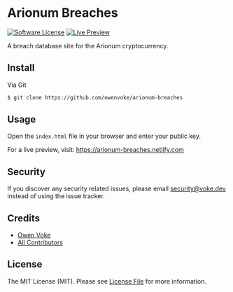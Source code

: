 # Arionum Breaches

[![Software License][ico-license]](LICENSE.md)
[![Live Preview][ico-live-instance]][link-live-instance]

A breach database site for the Arionum cryptocurrency.

## Install

Via Git

```bash
$ git clone https://github.com/owenvoke/arionum-breaches
```

## Usage

Open the `index.html` file in your browser and enter your public key.

For a live preview, visit: https://arionum-breaches.netlify.com

## Security

If you discover any security related issues, please email security@voke.dev instead of using the issue tracker.

## Credits

- [Owen Voke][link-author]
- [All Contributors][link-contributors]

## License

The MIT License (MIT). Please see [License File](LICENSE.md) for more information.

[ico-license]: https://img.shields.io/badge/license-MIT-brightgreen.svg?style=flat-square
[ico-live-instance]: https://img.shields.io/badge/live%20instance-available-blue.svg?style=flat-square

[link-live-instance]: https://arionum-breaches.netlify.com
[link-author]: https://github.com/owenvoke
[link-contributors]: ../../contributors
